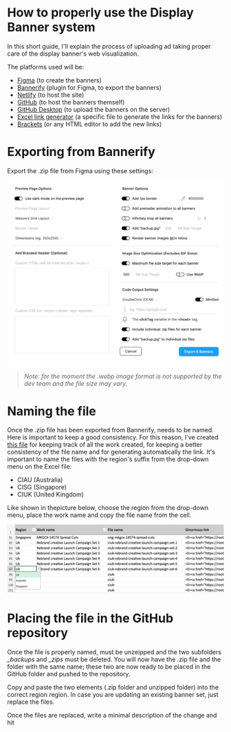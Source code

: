 # How to properly use the Display Banner system
In this short guide, I'll explain the process of uploading ad taking proper care of the display banner's web visualization.

The platforms used will be:

- [Figma](https://www.figma.com) (to create the banners)
- [Bannerify](https://www.figma.com/community/plugin/796124491692147799/Bannerify-Banner-Studio) (plugin for Figma, to export the banners)
- [Netlify](https://www.netlify.com) (to host the site)
- [GitHub](https://github.com) (to host the banners themself)
- [GitHub Desktop](https://desktop.github.com) (to upload the banners on the server)
- [Excel link generator](https://intlfcstone.sharepoint.com/:x:/s/CityIndexRebrand/EbK-k6lUFdtKtb8AS6dX6_QBj3VcHnAyWxJ1VsX6U9236Q?e=sADceO) (a specific file to generate the links for the banners)
- [Brackets](https://brackets.io) (or any HTML editor to add the new links)

# Exporting from Bannerify
Export the .zip file from Figma using these settings:

<img src="https://github.com/root-stone-x/site-elements/blob/c3b0e97bf1d43d3e68897d1cf8e4044a3d02294f/readme-imgs/readme-img-001.png" width="600" title="Bannerify export settings">

> *Note: for the moment the .webp image format is not supported by the dev team and the file size may vary.*

# Naming the file
Once the .zip file has been exported from Bannerify, needs to be named. Here is important to keep a good consistency. For this reason, I've created [this file](https://intlfcstone.sharepoint.com/:x:/s/CityIndexRebrand/EbK-k6lUFdtKtb8AS6dX6_QBj3VcHnAyWxJ1VsX6U9236Q?e=sADceO) for keeping track of all the work created, for keeping a better consistency of the file name and for generating automatically the link.
It's important to name the files with the region's suffix from the drop-down menu on the Excel file:
- CIAU (Australia)
- CISG (Singapore)
- CIUK (United Kingdom)

Like shown in thepicture below, choose the region from the drop-down menu, place the work name and copy the file name from the cell.

<img src="https://github.com/root-stone-x/site-elements/blob/5f748a3606a6b0de1cdc36b43b2389bb8c950931/readme-imgs/readme-img-002.png" width="600" title="Bannerify export settings">

# Placing the file in the GitHub repository
Once the file is properly named, must be unzeipped and the two subfolders *_backups* and *_zips* must be deleted. You will now have the .zip file and the folder with the same name; these two are now ready to be placed in the GitHub folder and pushed to the repository.

Copy and paste the two elements (.zip folder and unzipped folder) into the correct region region. In case you are updating an existing banner set, just replace the files.

Once the files are replaced, write a minimal description of the change and hit 










